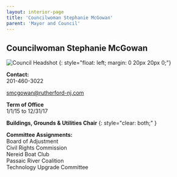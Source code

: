 ```yaml
---
layout: interior-page
title: 'Councilwoman Stephanie McGowan'
parent: 'Mayor and Council'
---
```


## Councilwoman Stephanie McGowan

![Council Headshot](../stephanie-mcgowan.png)
{: style="float: left; margin: 0 20px 20px 0;"}

**Contact:**  
201-460-3022

smcgowan@rutherford-nj.com

**Term of Office**  
1/1/15 to 12/31/17

**Buildings, Grounds & Utilities Chair**
{: style="clear: both;" }

**Committee Assignments:**  
Board of Adjustment  
Civil Rights Commission  
Nereid Boat Club  
Passaic River Coalition  
Technology Upgrade Committee
